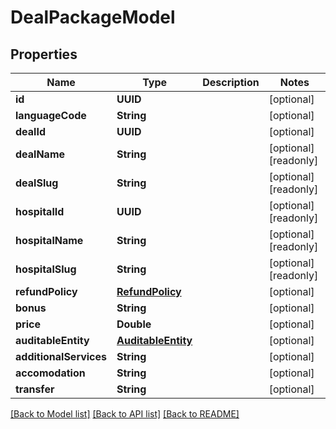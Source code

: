 # DealPackageModel

## Properties
Name | Type | Description | Notes
------------ | ------------- | ------------- | -------------
**id** | **UUID** |  | [optional] 
**languageCode** | **String** |  | [optional] 
**dealId** | **UUID** |  | [optional] 
**dealName** | **String** |  | [optional] [readonly] 
**dealSlug** | **String** |  | [optional] [readonly] 
**hospitalId** | **UUID** |  | [optional] [readonly] 
**hospitalName** | **String** |  | [optional] [readonly] 
**hospitalSlug** | **String** |  | [optional] [readonly] 
**refundPolicy** | [**RefundPolicy**](RefundPolicy.md) |  | [optional] 
**bonus** | **String** |  | [optional] 
**price** | **Double** |  | [optional] 
**auditableEntity** | [**AuditableEntity**](AuditableEntity.md) |  | [optional] 
**additionalServices** | **String** |  | [optional] 
**accomodation** | **String** |  | [optional] 
**transfer** | **String** |  | [optional] 

[[Back to Model list]](../README.md#documentation-for-models) [[Back to API list]](../README.md#documentation-for-api-endpoints) [[Back to README]](../README.md)


